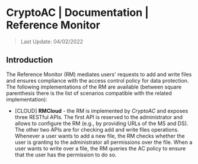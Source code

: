# CryptoAC | Documentation | Reference Monitor

> Last Update: 04/02/2022

## Introduction

The Reference Monitor (RM) mediates users' requests to add and write files and ensures compliance with the access control policy for data protection. The following implementations of the RM are available (between square parenthesis there is the list of scenarios compatible with the related implementation):
* [CLOUD] **RMCloud** - the RM is implemented by *CryptoAC* and exposes three RESTful APIs. The first API is reserved to the administrator and allows to configure the RM (e.g., by providing URLs of the MS and DS). The other two APIs are for checking add and write files operations. Whenever a user wants to add a new file, the RM checks whether the user is granting to the administrator all permissions over the file. When a user wants to write over a file, the RM queries the AC policy to ensure that the user has the permission to do so.